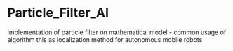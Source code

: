 # Particle_Filter_AI
 Implementation of particle filter on mathematical model - common usage of algorithm this as localization method for autonomous mobile robots
